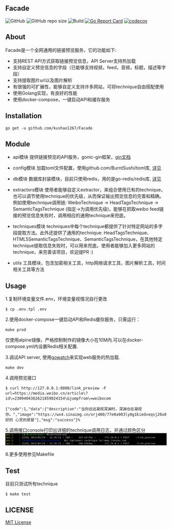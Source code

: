 ## Facade
![GitHub](https://img.shields.io/github/license/kushao1267/facade.svg)
![GitHub repo size](https://img.shields.io/github/repo-size/kushao1267/facade.svg)
![Build](https://travis-ci.org/kushao1267/Facade.svg?branch=master)
[![Go Report Card](https://goreportcard.com/badge/github.com/kushao1267/Facade)](https://goreportcard.com/report/github.com/kushao1267/Facade)
[![codecov](https://codecov.io/gh/kushao1267/Facade/branch/master/graph/badge.svg)](https://codecov.io/gh/kushao1267/Facade)


## About

Facade是一个全网通用的链接预览服务，它的功能如下:

* 支持REST API方式获取链接预览信息，API Server支持热加载
* 支持自定义预览信息的字段（已能够支持视频，feed，音频，标题，描述等字段）
* 支持提取图片url以及图片解析
* 有很强的可扩展性，能够自定义支持许多网站，可将technique自由搭配使用
* 使用Golang实现，有良好的性能
* 使用docker-compose，一键启动API和缓存服务


## Installation

```
go get -u github.com/kushao1267/Facade
```

## Module

* api模块
提供链接预览的API服务，gonic-gin框架，[gin文档](https://gin-gonic.com/docs/)

* config模块
加载toml文件配置，使用github.com/BurntSushi/toml库, [详见](https://github.com/BurntSushi/toml)

* db模块
数据库封装模块，目前只使用redis，用的是go-redis/redis库, [详见](https://github.com/go-redis/redis)

* extractors模块
使用者能够自定义extractor，来组合使用已有的technique，也可以调节使用technique的优先级，从而保证输出预览信息的完善和精确。例如使用technique调用链: WeiboTechnique -> HeadTagsTechnique -> SemanticTagsTechnique (指定->为调用优先级)，能够在抓取weibo feed链接的预览信息失败时，调用相应的通用technique来兜底。

* techniques模块
techniques中每个technique都提供了针对特定网站的多字段提取方法。此外还提供了通用的technique: HeadTagsTechnique、HTML5SemanticTagsTechnique、SemanticTagsTechnique，在其他特定technique提取信息失败时，可以用来兜底。使用者能够加入更多网站的technique，来完善该项目，欢迎提PR :)

* utils
工具模块，包含加密相关工具，http网络请求工具，图片解析工具，时间相关工具等方法


## Usage

1.复制环境变量文件.env，环境变量视情况自行更改
```
$ cp .env.tpl .env
```

2.使用docker-compose一键启动API和Redis缓存服务，只需运行：
```
make prod
```
仅使用alpine镜像，严格控制制作的镜像大小在10M内.可以在docker-compose.yml内设置Redis相关配置.

3.调试API server, 使用[gowatch](https://github.com/silenceper/gowatch)来实现web服务的热加载.
```
make dev
```

4.调用预览接口
```
$ curl http://127.0.0.1:8080/link_preview -F url=https://media.weibo.cn/article\?id\=2309404362621859024154\&jumpfrom\=weibocom

{"code":1,"data":{"description":"当你远远凝视深渊时，深渊也在凝视你。","image":"https://wx4.sinaimg.cn/orj480/77e0a903ly8g1kiedveqsj20u00u0787.jpg","title":"会好的 心灵的感冒"},"msg":"success"}%
```

5.调用接口console打印出详细的technique调用日志，并通过颜色区分
![api-log](https://github.com/kushao1267/Facade/blob/master/gin_api_log.jpg)

6.更多使用参见Makefile


## Test
目前只测试所有technique
```
$ make test
```


## LICENSE
[MIT License](https://github.com/kushao1267/facade/blob/master/LICENSE)
